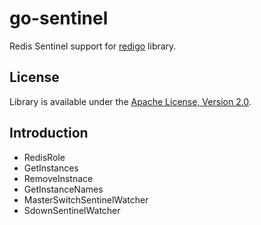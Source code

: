 go-sentinel
===========

Redis Sentinel support for [redigo](https://github.com/garyburd/redigo) library.

License
-------

Library is available under the [Apache License, Version 2.0](http://www.apache.org/licenses/LICENSE-2.0.html).


Introduction
-------
- RedisRole
- GetInstances
- RemoveInstnace
- GetInstanceNames
- MasterSwitchSentinelWatcher
- SdownSentinelWatcher